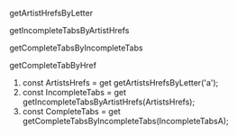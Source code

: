 getArtistHrefsByLetter

getIncompleteTabsByArtistHrefs

getCompleteTabsByIncompleteTabs

getCompleteTabByHref




1. const ArtistsHrefs = get getArtistsHrefsByLetter('a');
2. const IncompleteTabs = get getIncompleteTabsByArtistHrefs(ArtistsHrefs);
3. const CompleteTabs = get getCompleteTabsByIncompleteTabs(IncompleteTabsA);
